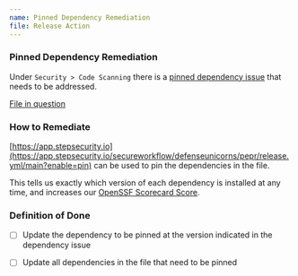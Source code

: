 ```yaml
---
name: Pinned Dependency Remediation 
file: Release Action 
---
```


### Pinned Dependency Remediation

Under `Security > Code Scanning` there is a [pinned dependency issue](https://github.com/defenseunicorns/pepr/security/code-scanning/97) that needs to be addressed.

[File in question](https://github.com/defenseunicorns/pepr/blob/main/.github/workflows/release.yml)


### How to Remediate
[https://app.stepsecurity.io](https://app.stepsecurity.io/secureworkflow/defenseunicorns/pepr/release.yml/main?enable=pin) can be used to pin the dependencies in the file.

This tells us exactly which version of each dependency is installed at any time, and increases our [OpenSSF Scorecard Score](https://securityscorecards.dev/viewer/?uri=github.com/defenseunicorns/pepr). 

### Definition of Done
- [ ] Update the dependency to be pinned at the version indicated in the dependency issue
- [ ] Update all dependencies in the file that need to be pinned


